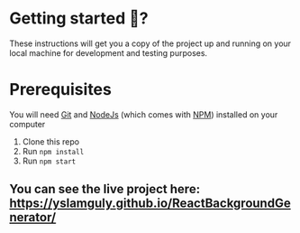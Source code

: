 

# Getting started 🚀?
These instructions will get you a copy of the project up and running on your local machine for development and testing purposes.

# Prerequisites
You will need [Git](https://git-scm.com/) and [NodeJs](https://nodejs.org/en/download/) (which comes with [NPM](http://npmjs.com/)) installed on your computer

1. Clone this repo
2. Run `npm install`
3. Run `npm start`

## You can see the live project here: https://yslamguly.github.io/ReactBackgroundGenerator/
